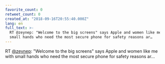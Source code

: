 ```yaml
---
favorite_count: 0
retweet_count: 0
created_at: "2018-09-16T20:55:40.000Z"
lang: en
full_text: >-
  RT @zeynep: "Welcome to the big screens" says Apple and women like me with
  small hands who need the most secure phone for safety reasons ar…
---
```


RT [@zeynep](https://twitter.com/zeynep): "Welcome to the big screens" says
Apple and women like me with small hands who need the most secure phone for
safety reasons ar…
